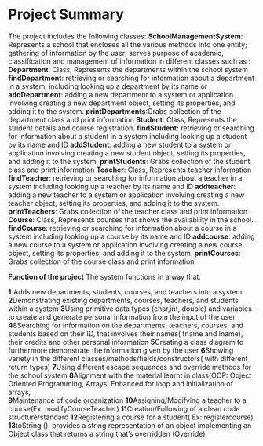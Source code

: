 # Project Summary 
The project includes the following classes:
﻿﻿**SchoolManagementSystem**: 
Represents a school that encloses all the various methods Into one entity; gathering of information by the user; serves purpose of academic, classification and management of information in different classes  such as : 
﻿﻿**Department**: Class, Represents the  departments within the school system
**findDepartment**: retrieving or searching for information about a department in a system, including looking up a department by its name or 
**addDepartment**: adding a new department to a system or application involving creating a new department object, setting its properties, and adding it to the system.
**printDepartments**:Grabs collection of the department class and print information 
﻿﻿**Student**: Class, Represents the student details and course registration.
**findStudent:** retrieving or searching for information about a student in a system including looking up a student by its name and ID
**addStudent**: adding a new student to a system or application involving creating a new student object, setting its properties, and adding it to the system.
**printStudents**: Grabs collection of the student class and print information 
﻿**Teacher**: Class, Represents teacher information 
**findTeacher**: retrieving or searching for information about a teacher in a system including looking up a teacher by its name and ID
**addteacher**: adding a new teacher to a system or application involving creating a new teacher object, setting its properties, and adding it to the system.
**printTeachers**: Grabs collection of the teacher class and print information 
﻿**Course**: Class, Represents courses that shows the availability in the school.
**findCourse**: retrieving or searching for information about a course in a system including looking up a course by its name and ID
**addcourse**: adding a new course to a system or application involving creating a new course object, setting its properties, and adding it to the system.
**printCourses**: Grabs collection of the course class and print information 

﻿**Function of the project**
The system functions in a way that:

**1.**﻿﻿Adds new departments, students, courses, and teachers into a system.
﻿**2**Demonstrating existing departments, courses, teachers, and students within a system 
**3**Using primitive data types (char,int, double) and variables to create and generate personal information from the input of the user
﻿﻿**4**8Searching for information on the departments, teachers, courses, and students based on their ID, that involves their names( fname and lname), their credits and other personal information 
**5**Creating a class diagram to furthermore demonstrate the information given by the user
**6**Showing variety in the different classes/methods/fields/constructors( with different return types)
**7**Using different escape sequences and override methods for the school system
**8**Alignment with the material learnt in class(OOP: Object Oriented Programming, Arrays: Enhanced for loop and initialization of arrays,  
**9**Maintenance of code organization 
﻿﻿**10**Assigning/Modifying  a teacher to a course(Ex: modifyCourseTeacher)
**11**Creation/Following  of a clean code structure/standard
**12**Registering a course for a student( Ex: registercourse)
**13**toString (): provides a string representation of an object implementing an Object class that  returns a string that’s overridden (Override)
